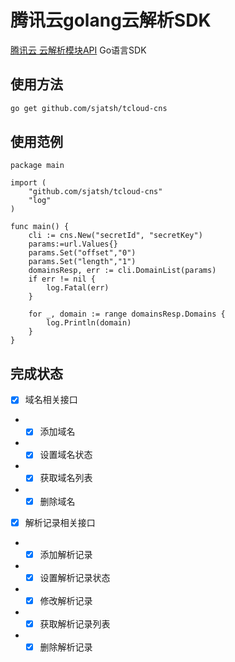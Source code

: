# 腾讯云golang云解析SDK

[腾讯云 云解析模块API](https://cloud.tencent.com/document/product/302) Go语言SDK

## 使用方法
```sh
go get github.com/sjatsh/tcloud-cns 
```

## 使用范例
```golang
package main

import (
	"github.com/sjatsh/tcloud-cns"
	"log"
)

func main() {
	cli := cns.New("secretId", "secretKey")
	params:=url.Values{}
	params.Set("offset","0")
	params.Set("length","1")
	domainsResp, err := cli.DomainList(params)
	if err != nil {
		log.Fatal(err)
	}

	for _, domain := range domainsResp.Domains {
		log.Println(domain)
	}
}
```


## 完成状态

- [x] 域名相关接口
- - [x] 添加域名
- - [x] 设置域名状态
- - [x] 获取域名列表
- - [x] 删除域名
- [x] 解析记录相关接口
- - [x] 添加解析记录
- - [x] 设置解析记录状态
- - [x] 修改解析记录
- - [x] 获取解析记录列表
- - [x] 删除解析记录